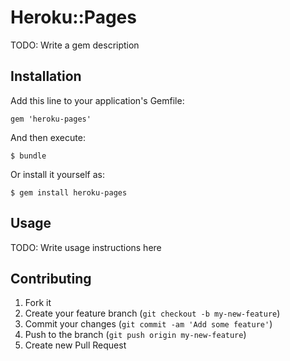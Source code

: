# Heroku::Pages

TODO: Write a gem description

## Installation

Add this line to your application's Gemfile:

    gem 'heroku-pages'

And then execute:

    $ bundle

Or install it yourself as:

    $ gem install heroku-pages

## Usage

TODO: Write usage instructions here

## Contributing

1. Fork it
2. Create your feature branch (`git checkout -b my-new-feature`)
3. Commit your changes (`git commit -am 'Add some feature'`)
4. Push to the branch (`git push origin my-new-feature`)
5. Create new Pull Request
